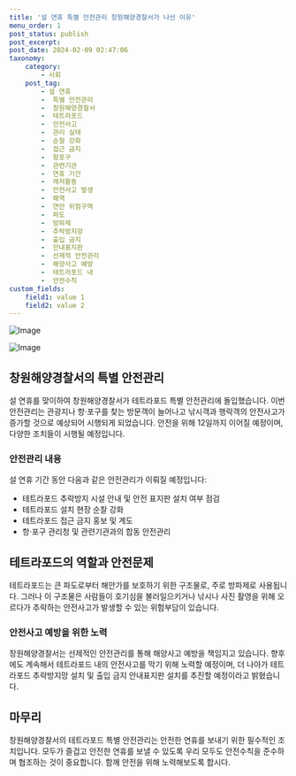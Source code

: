 ```yaml
---
title: '설 연휴 특별 안전관리 창원해양경찰서가 나선 이유'
menu_order: 1
post_status: publish
post_excerpt: 
post_date: 2024-02-09 02:47:06
taxonomy:
    category:
        - 사회
    post_tag:
        - 설 연휴
        -  특별 안전관리
        -  창원해양경찰서
        -  테트라포드
        -  안전사고
        -  관리 실태
        -  순찰 강화
        -  접근 금지
        -  항포구
        -  관련기관
        -  연휴 기간
        -  레저활동
        -  안전사고 발생
        -  해역
        -  연안 위험구역
        -  파도
        -  방파제
        -  추락방지망
        -  출입 금지
        -  안내표지판
        -  선제적 안전관리
        -  해양사고 예방
        -  테트라포드 내
        -  안전수칙
custom_fields:
    field1: value 1
    field2: value 2
---
```


![Image](https://imgnews.pstatic.net/image/277/2024/02/08/0005378278_001_20240208213501277.jpg?type=w647)

![Image](https://imgnews.pstatic.net/image/277/2024/02/08/0005378278_002_20240208213501307.jpg?type=w647)

## 창원해양경찰서의 특별 안전관리
설 연휴를 맞이하여 창원해양경찰서가 테트라포드 특별 안전관리에 돌입했습니다. 이번 안전관리는 관광지나 항·포구를 찾는 방문객이 늘어나고 낚시객과 행락객의 안전사고가 증가할 것으로 예상되어 시행되게 되었습니다. 안전을 위해 12일까지 이어질 예정이며, 다양한 조치들이 시행될 예정입니다.
### 안전관리 내용
설 연휴 기간 동안 다음과 같은 안전관리가 이뤄질 예정입니다:
- 테트라포드 추락방지 시설 안내 및 안전 표지판 설치 여부 점검
- 테트라포드 설치 현장 순찰 강화
- 테트라포드 접근 금지 홍보 및 계도
- 항·포구 관리청 및 관련기관과의 합동 안전관리
## 테트라포드의 역할과 안전문제
테트라포드는 큰 파도로부터 해안가를 보호하기 위한 구조물로, 주로 방파제로 사용됩니다. 그러나 이 구조물은 사람들이 호기심을 불러일으키거나 낚시나 사진 촬영을 위해 오르다가 추락하는 안전사고가 발생할 수 있는 위험부담이 있습니다.
### 안전사고 예방을 위한 노력
창원해양경찰서는 선제적인 안전관리를 통해 해양사고 예방을 책임지고 있습니다. 향후에도 계속해서 테트라포드 내의 안전사고를 막기 위해 노력할 예정이며, 더 나아가 테트라포드 추락방지망 설치 및 출입 금지 안내표지판 설치를 추진할 예정이라고 밝혔습니다.
## 마무리
창원해양경찰서의 테트라포드 특별 안전관리는 안전한 연휴를 보내기 위한 필수적인 조치입니다. 모두가 즐겁고 안전한 연휴를 보낼 수 있도록 우리 모두도 안전수칙을 준수하며 협조하는 것이 중요합니다. 함께 안전을 위해 노력해보도록 합시다.
